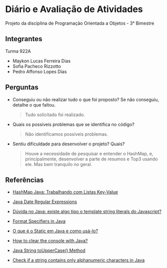 # Diário e Avaliação de Atividades

Projeto da disciplina de Programação Orientada a Objetos - 3° Bimestre

## Integrantes

Turma 922A

- Maykon Lucas Ferreira Dias
- Sofia Pacheco Rizzotto
- Pedro Affonso Lopes Dias

## Perguntas

- Conseguiu ou não realizar tudo o que foi proposto? Se não conseguiu, detalhe o que
  faltou.

  > Tudo solicitado foi realizado.

- Quais os possíveis problemas que se identifica no código?

  > Não identificamos possíveis problemas.

- Sentiu dificuldade para desenvolver o projeto? Quais?
  > Houve a necessidade de pesquisar e entender o HashMap, e, principalmente, desenvolver a parte de resumos e Top3 usando ele. Mas bem tranquilo no geral.

## Referências

- [HashMap Java: Trabalhando com Listas Key-Value](https://www.devmedia.com.br/hashmap-java-trabalhando-com-listas-key-value/29811)

- [Java Date Regular Expressions](https://www.baeldung.com/java-date-regular-expressions)

- [Dúvida no Java: existe algo tipo o template string literals do Javascript?](https://cursos.alura.com.br/forum/topico-duvida-no-java-existe-algo-tipo-o-template-string-literals-do-javascript-240008)

- [Format Specifiers in Java](https://www.geeksforgeeks.org/format-specifiers-in-java/)

- [O que é o Static em Java e como usá-lo?](https://pt.stackoverflow.com/questions/463166/o-que-%C3%A9-o-static-em-java-e-como-us%C3%A1-lo)

- [How to clear the console with Java?](https://stackoverflow.com/questions/2979383/how-to-clear-the-console)

- [Java String toUpperCase() Method](https://www.w3schools.com/java/ref_string_touppercase.asp)

- [Check if a string contains only alphanumeric characters in Java](https://www.techiedelight.com/pt/check-string-contains-alphanumeric-characters-java/)
